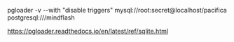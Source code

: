 pgloader -v --with "disable triggers" mysql://root:secret@localhost/pacifica postgresql:///mindflash

https://pgloader.readthedocs.io/en/latest/ref/sqlite.html
